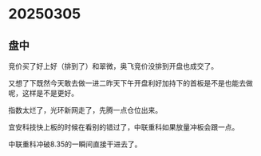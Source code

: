 # 20250305

## 盘中

竞价买了好上好（排到了）和翠微，奥飞竞价没排到开盘也成交了。

又想了下既然今天敢去做一进二昨天下午开盘利好加持下的首板是不是也能去做呢，这样是不是更好。

指数太烂了，光环新网走了，先腾一点仓位出来。

宜安科技快上板的时候在看别的错过了，中联重科如果放量冲板会跟一点。

中联重科冲破8.35的一瞬间直接干进去了。

